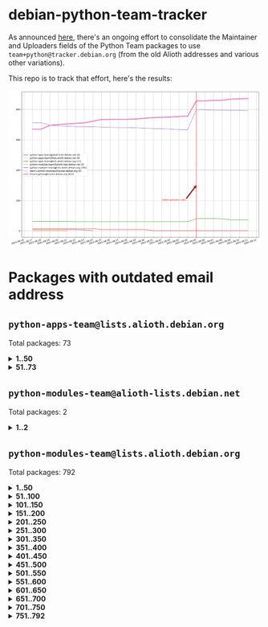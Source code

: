 # debian-python-team-tracker



As announced [here](https://lists.debian.org/debian-python/2021/08/msg00006.html), there's an ongoing effort to consolidate the Maintainer and Uploaders fields of the Python Team packages to use `team+python@tracker.debian.org` (from the old Alioth addresses and various other variations).



This repo is to track that effort, here's the results:



![Python team emails](images/python_team_emails.svg)


# Packages with outdated email address

## `python-apps-team@lists.alioth.debian.org`
Total packages: 73
<details>
<summary><b>1..50</b></summary>


| # | Package | Version |
| --- | --- | --- |
| 1 | [alot](https://tracker.debian.org/alot) | 0.9.1-2 |
| 2 | [archmage](https://tracker.debian.org/archmage) | 1:0.4.2.1-1 |
| 3 | [beets](https://tracker.debian.org/beets) | 1.4.9-7 |
| 4 | [ctop](https://tracker.debian.org/ctop) | 1.0.0-2.1 |
| 5 | [cython](https://tracker.debian.org/cython) | 0.29.14-1 |
| 6 | [db2twitter](https://tracker.debian.org/db2twitter) | 0.6-1.1 |
| 7 | [dirtbike](https://tracker.debian.org/dirtbike) | 0.3-7 |
| 8 | [discodos](https://tracker.debian.org/discodos) | 1.0~rc2-1 |
| 9 | [dkimpy-milter](https://tracker.debian.org/dkimpy-milter) | 1.2.2-1 |
| 10 | [dodgy](https://tracker.debian.org/dodgy) | 0.1.9-3 |
| 11 | [dot2tex](https://tracker.debian.org/dot2tex) | 2.11.3-2 |
| 12 | [droidlysis](https://tracker.debian.org/droidlysis) | 3.2.1-1 |
| 13 | [eric](https://tracker.debian.org/eric) | 21.1+ds1-1 |
| 14 | [etm](https://tracker.debian.org/etm) | 3.2.30-1.1 |
| 15 | [firmware-microbit-micropython](https://tracker.debian.org/firmware-microbit-micropython) | 1.0.1-2 |
| 16 | [flatlatex](https://tracker.debian.org/flatlatex) | 0.8-1.1 |
| 17 | [freealchemist](https://tracker.debian.org/freealchemist) | 0.5-1.1 |
| 18 | [gaupol](https://tracker.debian.org/gaupol) | 1.9-1 |
| 19 | [ghp-import](https://tracker.debian.org/ghp-import) | 0.5.5-2 |
| 20 | [gitinspector](https://tracker.debian.org/gitinspector) | 0.4.4+dfsg-9 |
| 21 | [gui-ufw](https://tracker.debian.org/gui-ufw) | 20.04.1-1 |
| 22 | [httpcode](https://tracker.debian.org/httpcode) | 0.6-1 |
| 23 | [isbg](https://tracker.debian.org/isbg) | 2.3.1-1 |
| 24 | [itstool](https://tracker.debian.org/itstool) | 2.0.6-1 |
| 25 | [j2cli](https://tracker.debian.org/j2cli) | 0.3.12b-2 |
| 26 | [jeepyb](https://tracker.debian.org/jeepyb) | 0+20190513-1 |
| 27 | [kanboard-cli](https://tracker.debian.org/kanboard-cli) | 0.0.2-1.1 |
| 28 | [kazam](https://tracker.debian.org/kazam) | 1.4.5-4 |
| 29 | [khard](https://tracker.debian.org/khard) | 0.17.0-1 |
| 30 | [legit](https://tracker.debian.org/legit) | 1.2.0.post0-1 |
| 31 | [lightyears](https://tracker.debian.org/lightyears) | 1.4-2 |
| 32 | [mayavi2](https://tracker.debian.org/mayavi2) | 4.7.1-2 |
| 33 | [membernator](https://tracker.debian.org/membernator) | 1.1.0-2 |
| 34 | [menulibre](https://tracker.debian.org/menulibre) | 2.2.1-1 |
| 35 | [muttdown](https://tracker.debian.org/muttdown) | 0.3.4-1 |
| 36 | [nfoview](https://tracker.debian.org/nfoview) | 1.28-1 |
| 37 | [pandoc-plantuml-filter](https://tracker.debian.org/pandoc-plantuml-filter) | 0.1.1-2 |
| 38 | [pdfarranger](https://tracker.debian.org/pdfarranger) | 1.6.2-1 |
| 39 | [pdfposter](https://tracker.debian.org/pdfposter) | 0.7.post1-1 |
| 40 | [pelican](https://tracker.debian.org/pelican) | 4.0.1+dfsg-1.1 |
| 41 | [pipenv](https://tracker.debian.org/pipenv) | 11.9.0-1.1 |
| 42 | [policyd-rate-limit](https://tracker.debian.org/policyd-rate-limit) | 1.0.1.1-1 |
| 43 | [powerline-gitstatus](https://tracker.debian.org/powerline-gitstatus) | 1.3.1-2 |
| 44 | [prospector](https://tracker.debian.org/prospector) | 1.1.7-2 |
| 45 | [puddletag](https://tracker.debian.org/puddletag) | 2.0.1-2 |
| 46 | [pybik](https://tracker.debian.org/pybik) | 3.0-3.1 |
| 47 | [pydocstyle](https://tracker.debian.org/pydocstyle) | 2.1.1-1 |
| 48 | [pydoctor](https://tracker.debian.org/pydoctor) | 19.11.0+git20200303.47424e7-1 |
| 49 | [pyp](https://tracker.debian.org/pyp) | 2.12-2 |
| 50 | [pypass](https://tracker.debian.org/pypass) | 0.2.1-1.1 |
</details>
<details>
<summary><b>51..73</b></summary>

| # | Package | Version |
| --- | --- | --- |
| 51 | [python-miio](https://tracker.debian.org/python-miio) | 0.5.0.1-1 |
| 52 | [pytrainer](https://tracker.debian.org/pytrainer) | 2.0.2-1 |
| 53 | [rabbitvcs](https://tracker.debian.org/rabbitvcs) | 0.18-2 |
| 54 | [radon](https://tracker.debian.org/radon) | 4.1.0+dfsg-1 |
| 55 | [retweet](https://tracker.debian.org/retweet) | 0.10-1.1 |
| 56 | [rst2pdf](https://tracker.debian.org/rst2pdf) | 0.98-1 |
| 57 | [sen](https://tracker.debian.org/sen) | 0.6.1-0.1 |
| 58 | [simple-image-reducer](https://tracker.debian.org/simple-image-reducer) | 1.0.2+git20191008-1 |
| 59 | [sinntp](https://tracker.debian.org/sinntp) | 1.6-1.2 |
| 60 | [smem](https://tracker.debian.org/smem) | 1.5-1.1 |
| 61 | [spf-engine](https://tracker.debian.org/spf-engine) | 2.9.2-1 |
| 62 | [sqlacodegen](https://tracker.debian.org/sqlacodegen) | 1.1.6-3 |
| 63 | [subdownloader](https://tracker.debian.org/subdownloader) | 2.1.0-3 |
| 64 | [testrepository](https://tracker.debian.org/testrepository) | 0.0.20-5 |
| 65 | [tldr-py](https://tracker.debian.org/tldr-py) | 0.7.0-3 |
| 66 | [toot](https://tracker.debian.org/toot) | 0.28.0-1 |
| 67 | [twitterwatch](https://tracker.debian.org/twitterwatch) | 0.1-1.1 |
| 68 | [txt2tags](https://tracker.debian.org/txt2tags) | 3.4-2 |
| 69 | [vf1](https://tracker.debian.org/vf1) | 0.0.11-2 |
| 70 | [voltron](https://tracker.debian.org/voltron) | 0.1.7+git20200109-1.1 |
| 71 | [vrfydmn](https://tracker.debian.org/vrfydmn) | 0.11.0-1 |
| 72 | [weasyprint](https://tracker.debian.org/weasyprint) | 51-2 |
| 73 | [zktop](https://tracker.debian.org/zktop) | 1.0.0-3 |
</details>

## `python-modules-team@alioth-lists.debian.net`
Total packages: 2
<details>
<summary><b>1..2</b></summary>


| # | Package | Version |
| --- | --- | --- |
| 1 | [python-anyio](https://tracker.debian.org/python-anyio) | 2.0.2-2 |
| 2 | [setuptools-scm](https://tracker.debian.org/setuptools-scm) | 4.1.2-3 |
</details>

## `python-modules-team@lists.alioth.debian.org`
Total packages: 792
<details>
<summary><b>1..50</b></summary>


| # | Package | Version |
| --- | --- | --- |
| 1 | [aiodns](https://tracker.debian.org/aiodns) | 2.0.0-1 |
| 2 | [aiohttp-cors](https://tracker.debian.org/aiohttp-cors) | 0.7.0-1 |
| 3 | [aiohttp-jinja2](https://tracker.debian.org/aiohttp-jinja2) | 1.2.0-1 |
| 4 | [aiohttp-mako](https://tracker.debian.org/aiohttp-mako) | 0.4.0-1 |
| 5 | [aiohttp-socks](https://tracker.debian.org/aiohttp-socks) | 0.5.3-1 |
| 6 | [aiomysql](https://tracker.debian.org/aiomysql) | 0.0.20-2 |
| 7 | [aiopg](https://tracker.debian.org/aiopg) | 1.2.0~b2-1 |
| 8 | [aioredis](https://tracker.debian.org/aioredis) | 1.3.1-1 |
| 9 | [aiowsgi](https://tracker.debian.org/aiowsgi) | 0.7-1.1 |
| 10 | [aioxmlrpc](https://tracker.debian.org/aioxmlrpc) | 0.5-1.1 |
| 11 | [aiozmq](https://tracker.debian.org/aiozmq) | 0.9.0-1 |
| 12 | [anorack](https://tracker.debian.org/anorack) | 0.2.7-1 |
| 13 | [anosql](https://tracker.debian.org/anosql) | 1.0.1-1 |
| 14 | [appdirs](https://tracker.debian.org/appdirs) | 1.4.4-1 |
| 15 | [asn1crypto](https://tracker.debian.org/asn1crypto) | 1.4.0-1 |
| 16 | [astral](https://tracker.debian.org/astral) | 1.6.1-2 |
| 17 | [authheaders](https://tracker.debian.org/authheaders) | 0.13.0-1 |
| 18 | [authres](https://tracker.debian.org/authres) | 1.2.0-2 |
| 19 | [automat](https://tracker.debian.org/automat) | 20.2.0-1 |
| 20 | [azure-cosmos-table-python](https://tracker.debian.org/azure-cosmos-table-python) | 1.0.5+git20191025-5 |
| 21 | [babelfish](https://tracker.debian.org/babelfish) | 0.5.4-3 |
| 22 | [bdist-nsi](https://tracker.debian.org/bdist-nsi) | 0.1.5-2 |
| 23 | [behave](https://tracker.debian.org/behave) | 1.2.6-3 |
| 24 | [bernhard](https://tracker.debian.org/bernhard) | 0.2.6-2 |
| 25 | [betamax](https://tracker.debian.org/betamax) | 0.8.1-2 |
| 26 | [bibtexparser](https://tracker.debian.org/bibtexparser) | 1.1.0+ds-3 |
| 27 | [binaryornot](https://tracker.debian.org/binaryornot) | 0.4.4+dfsg-4 |
| 28 | [bitstruct](https://tracker.debian.org/bitstruct) | 8.9.0-1 |
| 29 | [blessings](https://tracker.debian.org/blessings) | 1.6-3 |
| 30 | [blinker](https://tracker.debian.org/blinker) | 1.4+dfsg1-0.3 |
| 31 | [bottleneck](https://tracker.debian.org/bottleneck) | 1.2.1+ds1-2 |
| 32 | [case](https://tracker.debian.org/case) | 1.5.3+dfsg-3 |
| 33 | [celery-batches](https://tracker.debian.org/celery-batches) | 0.2-2 |
| 34 | [celery-haystack](https://tracker.debian.org/celery-haystack) | 0.10-4 |
| 35 | [cerealizer](https://tracker.debian.org/cerealizer) | 0.8.1-3 |
| 36 | [chardet](https://tracker.debian.org/chardet) | 4.0.0-1 |
| 37 | [chargebee-python](https://tracker.debian.org/chargebee-python) | 1.6.6-1 |
| 38 | [chargebee2-python](https://tracker.debian.org/chargebee2-python) | 2.7.3-1 |
| 39 | [circuits](https://tracker.debian.org/circuits) | 3.1.0+ds1-2 |
| 40 | [cloudpickle](https://tracker.debian.org/cloudpickle) | 1.6.0-1 |
| 41 | [codicefiscale](https://tracker.debian.org/codicefiscale) | 0.9+ds0-2 |
| 42 | [colorclass](https://tracker.debian.org/colorclass) | 2.2.0-2.1 |
| 43 | [colorspacious](https://tracker.debian.org/colorspacious) | 1.1.2-2 |
| 44 | [commonmark](https://tracker.debian.org/commonmark) | 0.9.1-3 |
| 45 | [configobj](https://tracker.debian.org/configobj) | 5.0.6-4 |
| 46 | [constantly](https://tracker.debian.org/constantly) | 15.1.0-2 |
| 47 | [contextlib2](https://tracker.debian.org/contextlib2) | 0.6.0.post1-1 |
| 48 | [cookiecutter](https://tracker.debian.org/cookiecutter) | 1.6.0-4 |
| 49 | [coreapi](https://tracker.debian.org/coreapi) | 2.3.3-4 |
| 50 | [coreschema](https://tracker.debian.org/coreschema) | 0.0.4-3 |
</details>
<details>
<summary><b>51..100</b></summary>

| # | Package | Version |
| --- | --- | --- |
| 51 | [cov-core](https://tracker.debian.org/cov-core) | 1.15.0-3 |
| 52 | [cppy](https://tracker.debian.org/cppy) | 1.1.0-2 |
| 53 | [cram](https://tracker.debian.org/cram) | 0.7-4 |
| 54 | [cssutils](https://tracker.debian.org/cssutils) | 1.0.2-3 |
| 55 | [d2to1](https://tracker.debian.org/d2to1) | 0.2.12-2 |
| 56 | [deap](https://tracker.debian.org/deap) | 1.3.1-2 |
| 57 | [debiancontributors](https://tracker.debian.org/debiancontributors) | 0.7.8-2 |
| 58 | [defusedxml](https://tracker.debian.org/defusedxml) | 0.6.0-2 |
| 59 | [devpi-common](https://tracker.debian.org/devpi-common) | 3.2.2-1.1 |
| 60 | [django-ajax-selects](https://tracker.debian.org/django-ajax-selects) | 1.7.0-3 |
| 61 | [django-anymail](https://tracker.debian.org/django-anymail) | 7.1.0-1 |
| 62 | [django-auto-one-to-one](https://tracker.debian.org/django-auto-one-to-one) | 3.3.0-1 |
| 63 | [django-bitfield](https://tracker.debian.org/django-bitfield) | 1.9.6-2 |
| 64 | [django-countries](https://tracker.debian.org/django-countries) | 6.0-1 |
| 65 | [django-dirtyfields](https://tracker.debian.org/django-dirtyfields) | 1.3.1-2 |
| 66 | [django-downloadview](https://tracker.debian.org/django-downloadview) | 2.1.1-1 |
| 67 | [django-environ](https://tracker.debian.org/django-environ) | 0.4.4-2 |
| 68 | [django-filter](https://tracker.debian.org/django-filter) | 2.4.0-1 |
| 69 | [django-fsm-admin](https://tracker.debian.org/django-fsm-admin) | 1.2.4-2 |
| 70 | [django-guardian](https://tracker.debian.org/django-guardian) | 2.0.0-2 |
| 71 | [django-hvad](https://tracker.debian.org/django-hvad) | 1.8.0-1.1 |
| 72 | [django-impersonate](https://tracker.debian.org/django-impersonate) | 1.5-1 |
| 73 | [django-ipware](https://tracker.debian.org/django-ipware) | 3.0.0-1 |
| 74 | [django-js-reverse](https://tracker.debian.org/django-js-reverse) | 0.7.3-1.1 |
| 75 | [django-macaddress](https://tracker.debian.org/django-macaddress) | 1.5.0-2 |
| 76 | [django-maintenancemode](https://tracker.debian.org/django-maintenancemode) | 0.11.3-1 |
| 77 | [django-markupfield](https://tracker.debian.org/django-markupfield) | 2.0.0-1 |
| 78 | [django-memoize](https://tracker.debian.org/django-memoize) | 2.2.0+dfsg-1 |
| 79 | [django-model-utils](https://tracker.debian.org/django-model-utils) | 3.1.1-2 |
| 80 | [django-nose](https://tracker.debian.org/django-nose) | 1.4.6-2.1 |
| 81 | [django-notification](https://tracker.debian.org/django-notification) | 1.2.0-3 |
| 82 | [django-organizations](https://tracker.debian.org/django-organizations) | 1.1.2-1 |
| 83 | [django-pagination](https://tracker.debian.org/django-pagination) | 1.0.7-4 |
| 84 | [django-paintstore](https://tracker.debian.org/django-paintstore) | 0.2-4 |
| 85 | [django-picklefield](https://tracker.debian.org/django-picklefield) | 3.0.1-1 |
| 86 | [django-pipeline](https://tracker.debian.org/django-pipeline) | 1.6.14-3 |
| 87 | [django-q](https://tracker.debian.org/django-q) | 1.2.1-1 |
| 88 | [django-recurrence](https://tracker.debian.org/django-recurrence) | 1.10.3-1 |
| 89 | [django-redis](https://tracker.debian.org/django-redis) | 4.12.1-1 |
| 90 | [django-redis-sessions](https://tracker.debian.org/django-redis-sessions) | 0.6.1-2 |
| 91 | [django-sass-processor](https://tracker.debian.org/django-sass-processor) | 0.8.2-1 |
| 92 | [django-setuptest](https://tracker.debian.org/django-setuptest) | 0.2.1-4 |
| 93 | [django-simple-captcha](https://tracker.debian.org/django-simple-captcha) | 0.5.6-2 |
| 94 | [django-simple-redis-admin](https://tracker.debian.org/django-simple-redis-admin) | 1.4.0-2 |
| 95 | [django-stronghold](https://tracker.debian.org/django-stronghold) | 0.3.0+debian-2 |
| 96 | [django-uwsgi](https://tracker.debian.org/django-uwsgi) | 0.2.2-2 |
| 97 | [django-webpack-loader](https://tracker.debian.org/django-webpack-loader) | 0.6.0-2 |
| 98 | [django-websocket-redis](https://tracker.debian.org/django-websocket-redis) | 0.4.7-2 |
| 99 | [django-wkhtmltopdf](https://tracker.debian.org/django-wkhtmltopdf) | 3.3.0-1 |
| 100 | [django-xmlrpc](https://tracker.debian.org/django-xmlrpc) | 0.1.8-2 |
</details>
<details>
<summary><b>101..150</b></summary>

| # | Package | Version |
| --- | --- | --- |
| 101 | [djangorestframework-api-key](https://tracker.debian.org/djangorestframework-api-key) | 2.0.0-2 |
| 102 | [djangorestframework-filters](https://tracker.debian.org/djangorestframework-filters) | 1.0.0.dev0-1 |
| 103 | [dkimpy](https://tracker.debian.org/dkimpy) | 1.0.5-1 |
| 104 | [dnsdiag](https://tracker.debian.org/dnsdiag) | 1.7.0-1 |
| 105 | [dnspython](https://tracker.debian.org/dnspython) | 2.0.0-1 |
| 106 | [dockerpty](https://tracker.debian.org/dockerpty) | 0.4.1-2 |
| 107 | [dominate](https://tracker.debian.org/dominate) | 2.3.1-2 |
| 108 | [doublex](https://tracker.debian.org/doublex) | 1.9.2-1 |
| 109 | [drf-generators](https://tracker.debian.org/drf-generators) | 0.5.0-1 |
| 110 | [easyprocess](https://tracker.debian.org/easyprocess) | 0.2.5-2 |
| 111 | [elasticsearch-curator](https://tracker.debian.org/elasticsearch-curator) | 5.8.1-1 |
| 112 | [entrypoints](https://tracker.debian.org/entrypoints) | 0.3-3 |
| 113 | [enum34](https://tracker.debian.org/enum34) | 1.1.6-4 |
| 114 | [enzyme](https://tracker.debian.org/enzyme) | 0.4.1-2 |
| 115 | [exam](https://tracker.debian.org/exam) | 0.10.5-3 |
| 116 | [factory-boy](https://tracker.debian.org/factory-boy) | 2.11.1-3 |
| 117 | [faker](https://tracker.debian.org/faker) | 0.9.3-0.1 |
| 118 | [fakesleep](https://tracker.debian.org/fakesleep) | 0.1-2 |
| 119 | [fastchunking](https://tracker.debian.org/fastchunking) | 0.0.3-2 |
| 120 | [fastkml](https://tracker.debian.org/fastkml) | 0.11-3 |
| 121 | [feedgenerator](https://tracker.debian.org/feedgenerator) | 1.9-2 |
| 122 | [flake8-docstrings](https://tracker.debian.org/flake8-docstrings) | 1.1.0-1.1 |
| 123 | [flake8-polyfill](https://tracker.debian.org/flake8-polyfill) | 1.0.2-2 |
| 124 | [flask-api](https://tracker.debian.org/flask-api) | 1.1+dfsg-1.1 |
| 125 | [flask-assets](https://tracker.debian.org/flask-assets) | 2.0-1 |
| 126 | [flask-babelex](https://tracker.debian.org/flask-babelex) | 0.9.4-1 |
| 127 | [flask-bcrypt](https://tracker.debian.org/flask-bcrypt) | 0.7.1-2 |
| 128 | [flask-compress](https://tracker.debian.org/flask-compress) | 1.4.0-3 |
| 129 | [flask-gravatar](https://tracker.debian.org/flask-gravatar) | 0.4.2-2 |
| 130 | [flask-htmlmin](https://tracker.debian.org/flask-htmlmin) | 1.3.2-2 |
| 131 | [flask-ldapconn](https://tracker.debian.org/flask-ldapconn) | 0.7.2-1.1 |
| 132 | [flask-limiter](https://tracker.debian.org/flask-limiter) | 1.0.1-2 |
| 133 | [flask-login](https://tracker.debian.org/flask-login) | 0.5.0-1 |
| 134 | [flask-mail](https://tracker.debian.org/flask-mail) | 0.9.1+dfsg1-1.1 |
| 135 | [flask-mongoengine](https://tracker.debian.org/flask-mongoengine) | 0.9.3-4 |
| 136 | [flask-multistatic](https://tracker.debian.org/flask-multistatic) | 1.0-2 |
| 137 | [flask-paranoid](https://tracker.debian.org/flask-paranoid) | 0.2.0-3.1 |
| 138 | [flask-principal](https://tracker.debian.org/flask-principal) | 0.4.0-2 |
| 139 | [flask-script](https://tracker.debian.org/flask-script) | 2.0.6-2 |
| 140 | [flask-silk](https://tracker.debian.org/flask-silk) | 0.2-18 |
| 141 | [flask-wtf](https://tracker.debian.org/flask-wtf) | 0.14.3-1 |
| 142 | [flufl.bounce](https://tracker.debian.org/flufl.bounce) | 3.0.1-1 |
| 143 | [flufl.enum](https://tracker.debian.org/flufl.enum) | 4.1.1-3 |
| 144 | [flufl.i18n](https://tracker.debian.org/flufl.i18n) | 3.0.1-1 |
| 145 | [flufl.lock](https://tracker.debian.org/flufl.lock) | 5.0.1-1 |
| 146 | [flufl.password](https://tracker.debian.org/flufl.password) | 1.3-3 |
| 147 | [flufl.testing](https://tracker.debian.org/flufl.testing) | 0.7-2 |
| 148 | [freetype-py](https://tracker.debian.org/freetype-py) | 2.2.0-1 |
| 149 | [gerritlib](https://tracker.debian.org/gerritlib) | 0.8.0-2 |
| 150 | [gmplot](https://tracker.debian.org/gmplot) | 1.2.0-2 |
</details>
<details>
<summary><b>151..200</b></summary>

| # | Package | Version |
| --- | --- | --- |
| 151 | [gpxpy](https://tracker.debian.org/gpxpy) | 1.4.2-1 |
| 152 | [gtextfsm](https://tracker.debian.org/gtextfsm) | 1.1.0-2 |
| 153 | [gtts](https://tracker.debian.org/gtts) | 2.0.3-1 |
| 154 | [gtts-token](https://tracker.debian.org/gtts-token) | 1.1.3-1 |
| 155 | [guzzle-sphinx-theme](https://tracker.debian.org/guzzle-sphinx-theme) | 0.7.11-5 |
| 156 | [hachoir](https://tracker.debian.org/hachoir) | 3.1.0+dfsg-3 |
| 157 | [haproxy-log-analysis](https://tracker.debian.org/haproxy-log-analysis) | 2.0~b0-2 |
| 158 | [heapdict](https://tracker.debian.org/heapdict) | 1.0.1-1 |
| 159 | [hiro](https://tracker.debian.org/hiro) | 0.5-2 |
| 160 | [httpx](https://tracker.debian.org/httpx) | 0.16.1-1 |
| 161 | [hyperlink](https://tracker.debian.org/hyperlink) | 19.0.0-2 |
| 162 | [hypothesis-auto](https://tracker.debian.org/hypothesis-auto) | 1.1.4-2 |
| 163 | [importmagic](https://tracker.debian.org/importmagic) | 0.1.7-2 |
| 164 | [inflection](https://tracker.debian.org/inflection) | 0.3.1-2 |
| 165 | [ipdb](https://tracker.debian.org/ipdb) | 0.13.3-1 |
| 166 | [isodate](https://tracker.debian.org/isodate) | 0.6.0-2 |
| 167 | [itypes](https://tracker.debian.org/itypes) | 1.1.0-4 |
| 168 | [jaraco.itertools](https://tracker.debian.org/jaraco.itertools) | 2.0.1-4 |
| 169 | [javaproperties](https://tracker.debian.org/javaproperties) | 0.7.0-1 |
| 170 | [jinja2-time](https://tracker.debian.org/jinja2-time) | 0.2.0-2 |
| 171 | [jpy](https://tracker.debian.org/jpy) | 0.9.0-3 |
| 172 | [jpylyzer](https://tracker.debian.org/jpylyzer) | 2.0.0-3 |
| 173 | [json-tricks](https://tracker.debian.org/json-tricks) | 3.11.0-2 |
| 174 | [jsonhyperschema-codec](https://tracker.debian.org/jsonhyperschema-codec) | 1.0.3-2 |
| 175 | [jsonpickle](https://tracker.debian.org/jsonpickle) | 1.2-1 |
| 176 | [junos-eznc](https://tracker.debian.org/junos-eznc) | 2.1.7-3 |
| 177 | [jupyter-sphinx-theme](https://tracker.debian.org/jupyter-sphinx-theme) | 0.0.6+ds1-10 |
| 178 | [kitchen](https://tracker.debian.org/kitchen) | 1.2.6-2 |
| 179 | [kivy](https://tracker.debian.org/kivy) | 1.11.0-2 |
| 180 | [kiwisolver](https://tracker.debian.org/kiwisolver) | 1.3.1-1 |
| 181 | [lazr.delegates](https://tracker.debian.org/lazr.delegates) | 2.0.3-2 |
| 182 | [lazr.restfulclient](https://tracker.debian.org/lazr.restfulclient) | 0.14.2-2 |
| 183 | [lazr.smtptest](https://tracker.debian.org/lazr.smtptest) | 2.0.3-2 |
| 184 | [lazr.uri](https://tracker.debian.org/lazr.uri) | 1.0.5-1 |
| 185 | [lexicon](https://tracker.debian.org/lexicon) | 3.3.17-1 |
| 186 | [libthumbor](https://tracker.debian.org/libthumbor) | 1.3.3-2 |
| 187 | [logilab-constraint](https://tracker.debian.org/logilab-constraint) | 0.6.0-2 |
| 188 | [mako](https://tracker.debian.org/mako) | 1.1.3+ds1-2 |
| 189 | [mando](https://tracker.debian.org/mando) | 0.6.4-5 |
| 190 | [manuel](https://tracker.debian.org/manuel) | 1.10.1-2 |
| 191 | [markupsafe](https://tracker.debian.org/markupsafe) | 1.1.1-1 |
| 192 | [mercurial-extension-utils](https://tracker.debian.org/mercurial-extension-utils) | 1.5.1-1 |
| 193 | [mercurial-extension-utils](https://tracker.debian.org/mercurial-extension-utils) | 1.5.1-3 |
| 194 | [mercurial-keyring](https://tracker.debian.org/mercurial-keyring) | 1.3.1-3 |
| 195 | [microsoft-authentication-extensions-for-python](https://tracker.debian.org/microsoft-authentication-extensions-for-python) | 0.3.0-1 |
| 196 | [milksnake](https://tracker.debian.org/milksnake) | 0.1.5-1 |
| 197 | [mimerender](https://tracker.debian.org/mimerender) | 0.6.0-2 |
| 198 | [mmllib](https://tracker.debian.org/mmllib) | 0.3.0.post1-2 |
| 199 | [mockldap](https://tracker.debian.org/mockldap) | 0.3.0-4 |
| 200 | [modernize](https://tracker.debian.org/modernize) | 0.7-2 |
</details>
<details>
<summary><b>201..250</b></summary>

| # | Package | Version |
| --- | --- | --- |
| 201 | [moksha.common](https://tracker.debian.org/moksha.common) | 1.2.5-4 |
| 202 | [more-itertools](https://tracker.debian.org/more-itertools) | 4.2.0-3 |
| 203 | [mrtparse](https://tracker.debian.org/mrtparse) | 1.6-2 |
| 204 | [multiprocess](https://tracker.debian.org/multiprocess) | 0.70.11.1-1 |
| 205 | [musicbrainzngs](https://tracker.debian.org/musicbrainzngs) | 0.7.1-2 |
| 206 | [mutagen](https://tracker.debian.org/mutagen) | 1.45.1-2 |
| 207 | [mwic](https://tracker.debian.org/mwic) | 0.7.8-1 |
| 208 | [mysql-connector-python](https://tracker.debian.org/mysql-connector-python) | 8.0.15-2 |
| 209 | [nb2plots](https://tracker.debian.org/nb2plots) | 0.6-2 |
| 210 | [netifaces](https://tracker.debian.org/netifaces) | 0.10.9-0.2 |
| 211 | [netmiko](https://tracker.debian.org/netmiko) | 2.4.2-1 |
| 212 | [networkx](https://tracker.debian.org/networkx) | 2.5+ds-2 |
| 213 | [nose](https://tracker.debian.org/nose) | 1.3.7-6 |
| 214 | [nose](https://tracker.debian.org/nose) | 1.3.7-7 |
| 215 | [nose2](https://tracker.debian.org/nose2) | 0.9.2-1 |
| 216 | [nose2-cov](https://tracker.debian.org/nose2-cov) | 1.0a4-3 |
| 217 | [ntplib](https://tracker.debian.org/ntplib) | 0.3.3-2 |
| 218 | [numpy-stl](https://tracker.debian.org/numpy-stl) | 2.9.0-1 |
| 219 | [numpydoc](https://tracker.debian.org/numpydoc) | 1.1.0-3 |
| 220 | [obsub](https://tracker.debian.org/obsub) | 0.2-4 |
| 221 | [okasha](https://tracker.debian.org/okasha) | 0.2.4-4 |
| 222 | [overpass](https://tracker.debian.org/overpass) | 0.7-1 |
| 223 | [paramiko](https://tracker.debian.org/paramiko) | 2.7.2-1 |
| 224 | [pastescript](https://tracker.debian.org/pastescript) | 2.0.2-4 |
| 225 | [pcapy](https://tracker.debian.org/pcapy) | 0.11.4-2 |
| 226 | [pdfkit](https://tracker.debian.org/pdfkit) | 0.6.1-2 |
| 227 | [pep8](https://tracker.debian.org/pep8) | 1.7.1-9 |
| 228 | [pep8-naming](https://tracker.debian.org/pep8-naming) | 0.10.0-1 |
| 229 | [pg8000](https://tracker.debian.org/pg8000) | 1.10.6-2 |
| 230 | [pidcat](https://tracker.debian.org/pidcat) | 2.1.0-4 |
| 231 | [pilkit](https://tracker.debian.org/pilkit) | 2.0-3 |
| 232 | [plastex](https://tracker.debian.org/plastex) | 2.1-2 |
| 233 | [ply](https://tracker.debian.org/ply) | 3.11-4 |
| 234 | [portio](https://tracker.debian.org/portio) | 0.5-4 |
| 235 | [postgresfixture](https://tracker.debian.org/postgresfixture) | 0.4.2-1 |
| 236 | [power](https://tracker.debian.org/power) | 1.4+dfsg-4 |
| 237 | [pprintpp](https://tracker.debian.org/pprintpp) | 0.4.0-2 |
| 238 | [preggy](https://tracker.debian.org/preggy) | 1.4.4-1 |
| 239 | [prettytable](https://tracker.debian.org/prettytable) | 0.7.2-5 |
| 240 | [proxmoxer](https://tracker.debian.org/proxmoxer) | 1.0.3-2 |
| 241 | [ptable](https://tracker.debian.org/ptable) | 0.9.2-2 |
| 242 | [py-macaroon-bakery](https://tracker.debian.org/py-macaroon-bakery) | 1.3.1-1 |
| 243 | [py-radix](https://tracker.debian.org/py-radix) | 0.10.0-3 |
| 244 | [py3dns](https://tracker.debian.org/py3dns) | 3.2.1-1 |
| 245 | [pyacoustid](https://tracker.debian.org/pyacoustid) | 1.2.0-2 |
| 246 | [pyasn1](https://tracker.debian.org/pyasn1) | 0.4.8-1 |
| 247 | [pybindgen](https://tracker.debian.org/pybindgen) | 0.20.0+dfsg1-2 |
| 248 | [pycairo](https://tracker.debian.org/pycairo) | 1.16.2-3 |
| 249 | [pycairo](https://tracker.debian.org/pycairo) | 1.16.2-4 |
| 250 | [pycallgraph](https://tracker.debian.org/pycallgraph) | 1.1.3-1.2 |
</details>
<details>
<summary><b>251..300</b></summary>

| # | Package | Version |
| --- | --- | --- |
| 251 | [pycares](https://tracker.debian.org/pycares) | 3.1.1-1 |
| 252 | [pychm](https://tracker.debian.org/pychm) | 0.8.6-2 |
| 253 | [pycifrw](https://tracker.debian.org/pycifrw) | 4.4-2 |
| 254 | [pyclamd](https://tracker.debian.org/pyclamd) | 0.4.0-2 |
| 255 | [pycodestyle](https://tracker.debian.org/pycodestyle) | 2.6.0-1 |
| 256 | [pycparser](https://tracker.debian.org/pycparser) | 2.20-3 |
| 257 | [pycryptodome](https://tracker.debian.org/pycryptodome) | 3.9.7+dfsg1-1 |
| 258 | [pycxx](https://tracker.debian.org/pycxx) | 7.1.4-0.1 |
| 259 | [pydbus](https://tracker.debian.org/pydbus) | 0.6.0-4 |
| 260 | [pydenticon](https://tracker.debian.org/pydenticon) | 0.3.1-2 |
| 261 | [pydispatcher](https://tracker.debian.org/pydispatcher) | 2.0.5-2 |
| 262 | [pydle](https://tracker.debian.org/pydle) | 0.9.4-2 |
| 263 | [pyeapi](https://tracker.debian.org/pyeapi) | 0.8.1-2 |
| 264 | [pyee](https://tracker.debian.org/pyee) | 7.0.2-1 |
| 265 | [pyenchant](https://tracker.debian.org/pyenchant) | 3.2.0-1 |
| 266 | [pyfg](https://tracker.debian.org/pyfg) | 0.50-2 |
| 267 | [pyfiglet](https://tracker.debian.org/pyfiglet) | 0.8.0+dfsg-1 |
| 268 | [pyfribidi](https://tracker.debian.org/pyfribidi) | 0.12.0+repack-7 |
| 269 | [pygame](https://tracker.debian.org/pygame) | 1.9.6+dfsg-2 |
| 270 | [pygeoif](https://tracker.debian.org/pygeoif) | 0.7-2 |
| 271 | [pygithub](https://tracker.debian.org/pygithub) | 1.43.7-1 |
| 272 | [pygments](https://tracker.debian.org/pygments) | 2.3.1+dfsg-3 |
| 273 | [pygtail](https://tracker.debian.org/pygtail) | 0.6.1-2 |
| 274 | [pygtkspellcheck](https://tracker.debian.org/pygtkspellcheck) | 4.0.5-2 |
| 275 | [pyhamcrest](https://tracker.debian.org/pyhamcrest) | 1.9.0-3 |
| 276 | [pyicu](https://tracker.debian.org/pyicu) | 2.5-1 |
| 277 | [pyinotify](https://tracker.debian.org/pyinotify) | 0.9.6-1.3 |
| 278 | [pyiosxr](https://tracker.debian.org/pyiosxr) | 0.52-1.1 |
| 279 | [pyjavaproperties](https://tracker.debian.org/pyjavaproperties) | 0.7-2 |
| 280 | [pyjokes](https://tracker.debian.org/pyjokes) | 0.5.0-3 |
| 281 | [pykcs11](https://tracker.debian.org/pykcs11) | 1.5.10-1 |
| 282 | [pylama](https://tracker.debian.org/pylama) | 7.4.3-3 |
| 283 | [pylibmc](https://tracker.debian.org/pylibmc) | 1.5.2-3 |
| 284 | [pylint-celery](https://tracker.debian.org/pylint-celery) | 0.3-5 |
| 285 | [pylint-common](https://tracker.debian.org/pylint-common) | 0.2.5-4 |
| 286 | [pylint-django](https://tracker.debian.org/pylint-django) | 2.0.13-1 |
| 287 | [pylint-flask](https://tracker.debian.org/pylint-flask) | 0.5-4 |
| 288 | [pylint-plugin-utils](https://tracker.debian.org/pylint-plugin-utils) | 0.6-1 |
| 289 | [pymacs](https://tracker.debian.org/pymacs) | 0.25-3 |
| 290 | [pymilter](https://tracker.debian.org/pymilter) | 1.0.4-2 |
| 291 | [pymodbus](https://tracker.debian.org/pymodbus) | 2.1.0+dfsg-2 |
| 292 | [pymssql](https://tracker.debian.org/pymssql) | 2.1.4+dfsg-3 |
| 293 | [pymupdf](https://tracker.debian.org/pymupdf) | 1.17.4+ds1-2 |
| 294 | [pynag](https://tracker.debian.org/pynag) | 1.1.2+dfsg-2 |
| 295 | [pynliner](https://tracker.debian.org/pynliner) | 0.8.0-2 |
| 296 | [pyopengl](https://tracker.debian.org/pyopengl) | 3.1.5+dfsg-1 |
| 297 | [pypandoc](https://tracker.debian.org/pypandoc) | 1.5+ds0-1 |
| 298 | [pyparsing](https://tracker.debian.org/pyparsing) | 2.4.7-1 |
| 299 | [pyphen](https://tracker.debian.org/pyphen) | 0.9.5-3 |
| 300 | [pyprind](https://tracker.debian.org/pyprind) | 2.11.2-2 |
</details>
<details>
<summary><b>301..350</b></summary>

| # | Package | Version |
| --- | --- | --- |
| 301 | [pyquery](https://tracker.debian.org/pyquery) | 1.2.9-4 |
| 302 | [pyrad](https://tracker.debian.org/pyrad) | 2.1-2 |
| 303 | [pyrfc3339](https://tracker.debian.org/pyrfc3339) | 1.1-2 |
| 304 | [pyrsistent](https://tracker.debian.org/pyrsistent) | 0.15.5-1 |
| 305 | [pysendfile](https://tracker.debian.org/pysendfile) | 2.0.1-3 |
| 306 | [pysimplesoap](https://tracker.debian.org/pysimplesoap) | 1.16.2-3 |
| 307 | [pysmi](https://tracker.debian.org/pysmi) | 0.3.2-2 |
| 308 | [pysodium](https://tracker.debian.org/pysodium) | 0.7.0-2 |
| 309 | [pyspf](https://tracker.debian.org/pyspf) | 2.0.14-2 |
| 310 | [pysrs](https://tracker.debian.org/pysrs) | 1.0.3-2 |
| 311 | [pysrt](https://tracker.debian.org/pysrt) | 1.0.1-2 |
| 312 | [pyssim](https://tracker.debian.org/pyssim) | 0.2-2 |
| 313 | [pystemd](https://tracker.debian.org/pystemd) | 0.7.0-4 |
| 314 | [pysubnettree](https://tracker.debian.org/pysubnettree) | 0.33-1 |
| 315 | [pytaglib](https://tracker.debian.org/pytaglib) | 0.3.6+dfsg-2 |
| 316 | [pytds](https://tracker.debian.org/pytds) | 1.10.0-1 |
| 317 | [pytest-arraydiff](https://tracker.debian.org/pytest-arraydiff) | 0.3-1 |
| 318 | [pytest-bdd](https://tracker.debian.org/pytest-bdd) | 3.2.1-1 |
| 319 | [pytest-cookies](https://tracker.debian.org/pytest-cookies) | 0.4.0-1 |
| 320 | [pytest-django](https://tracker.debian.org/pytest-django) | 3.5.1-1 |
| 321 | [pytest-expect](https://tracker.debian.org/pytest-expect) | 1.1.0-2 |
| 322 | [pytest-forked](https://tracker.debian.org/pytest-forked) | 1.3.0-1 |
| 323 | [pytest-helpers-namespace](https://tracker.debian.org/pytest-helpers-namespace) | 2019.1.8-1 |
| 324 | [pytest-httpbin](https://tracker.debian.org/pytest-httpbin) | 1.0.0-2 |
| 325 | [pytest-instafail](https://tracker.debian.org/pytest-instafail) | 0.4.2-1 |
| 326 | [pytest-remotedata](https://tracker.debian.org/pytest-remotedata) | 0.3.2-1 |
| 327 | [pytest-runner](https://tracker.debian.org/pytest-runner) | 2.11.1-1.2 |
| 328 | [pytest-sugar](https://tracker.debian.org/pytest-sugar) | 0.9.4-1 |
| 329 | [pytest-tornado](https://tracker.debian.org/pytest-tornado) | 0.8.1-1 |
| 330 | [pytest-vcr](https://tracker.debian.org/pytest-vcr) | 1.0.2-2 |
| 331 | [pytest-xvfb](https://tracker.debian.org/pytest-xvfb) | 1.2.0-1 |
| 332 | [python-activipy](https://tracker.debian.org/python-activipy) | 0.1-7 |
| 333 | [python-adal](https://tracker.debian.org/python-adal) | 1.2.2-1 |
| 334 | [python-agate](https://tracker.debian.org/python-agate) | 1.6.1-1 |
| 335 | [python-agate-dbf](https://tracker.debian.org/python-agate-dbf) | 0.2.0-2 |
| 336 | [python-agate-excel](https://tracker.debian.org/python-agate-excel) | 0.2.3-1 |
| 337 | [python-aiohttp-security](https://tracker.debian.org/python-aiohttp-security) | 0.4.0-2 |
| 338 | [python-aiohttp-session](https://tracker.debian.org/python-aiohttp-session) | 2.9.0-2 |
| 339 | [python-aioinflux](https://tracker.debian.org/python-aioinflux) | 0.9.0-2 |
| 340 | [python-aiomeasures](https://tracker.debian.org/python-aiomeasures) | 0.5.14-3 |
| 341 | [python-altair](https://tracker.debian.org/python-altair) | 4.0.1-2 |
| 342 | [python-altgraph](https://tracker.debian.org/python-altgraph) | 0.17+ds0-1 |
| 343 | [python-amqplib](https://tracker.debian.org/python-amqplib) | 1.0.2-2 |
| 344 | [python-anyjson](https://tracker.debian.org/python-anyjson) | 0.3.3-2 |
| 345 | [python-apptools](https://tracker.debian.org/python-apptools) | 4.5.0-1.1 |
| 346 | [python-aptly](https://tracker.debian.org/python-aptly) | 0.12.10-2 |
| 347 | [python-argon2](https://tracker.debian.org/python-argon2) | 18.3.0-2 |
| 348 | [python-args](https://tracker.debian.org/python-args) | 0.1.0-3 |
| 349 | [python-arpy](https://tracker.debian.org/python-arpy) | 1.1.1-4 |
| 350 | [python-astor](https://tracker.debian.org/python-astor) | 0.8.1-1 |
</details>
<details>
<summary><b>351..400</b></summary>

| # | Package | Version |
| --- | --- | --- |
| 351 | [python-async-timeout](https://tracker.debian.org/python-async-timeout) | 3.0.1-1.1 |
| 352 | [python-azure-devtools](https://tracker.debian.org/python-azure-devtools) | 1.2.0-1 |
| 353 | [python-base58](https://tracker.debian.org/python-base58) | 1.0.3-1.1 |
| 354 | [python-bcdoc](https://tracker.debian.org/python-bcdoc) | 0.16.0-2 |
| 355 | [python-bioblend](https://tracker.debian.org/python-bioblend) | 0.7.0-3 |
| 356 | [python-bitbucket-api](https://tracker.debian.org/python-bitbucket-api) | 0.5.0-3 |
| 357 | [python-box](https://tracker.debian.org/python-box) | 3.4.6-2 |
| 358 | [python-btrees](https://tracker.debian.org/python-btrees) | 4.3.1-2 |
| 359 | [python-cachecontrol](https://tracker.debian.org/python-cachecontrol) | 0.12.6-1 |
| 360 | [python-can](https://tracker.debian.org/python-can) | 3.3.2.final~github-2 |
| 361 | [python-cement](https://tracker.debian.org/python-cement) | 2.10.0-2 |
| 362 | [python-cerberus](https://tracker.debian.org/python-cerberus) | 1.3.2-1 |
| 363 | [python-click](https://tracker.debian.org/python-click) | 7.1.2-1 |
| 364 | [python-click-log](https://tracker.debian.org/python-click-log) | 0.2.1-2 |
| 365 | [python-click-threading](https://tracker.debian.org/python-click-threading) | 0.4.4-2 |
| 366 | [python-clint](https://tracker.debian.org/python-clint) | 0.5.1-3 |
| 367 | [python-cluster](https://tracker.debian.org/python-cluster) | 1.3.3-3 |
| 368 | [python-cmarkgfm](https://tracker.debian.org/python-cmarkgfm) | 0.4.2-1 |
| 369 | [python-coloredlogs](https://tracker.debian.org/python-coloredlogs) | 7.3-2 |
| 370 | [python-colour](https://tracker.debian.org/python-colour) | 0.1.5-2 |
| 371 | [python-commentjson](https://tracker.debian.org/python-commentjson) | 0.8.3-2 |
| 372 | [python-consul](https://tracker.debian.org/python-consul) | 0.7.1-1.1 |
| 373 | [python-cookies](https://tracker.debian.org/python-cookies) | 2.2.1-3 |
| 374 | [python-cpuinfo](https://tracker.debian.org/python-cpuinfo) | 5.0.0-2 |
| 375 | [python-crcmod](https://tracker.debian.org/python-crcmod) | 1.7+dfsg-2 |
| 376 | [python-cs](https://tracker.debian.org/python-cs) | 2.7.1-1 |
| 377 | [python-cssselect2](https://tracker.debian.org/python-cssselect2) | 0.3.0-1 |
| 378 | [python-cycler](https://tracker.debian.org/python-cycler) | 0.10.0-3 |
| 379 | [python-daiquiri](https://tracker.debian.org/python-daiquiri) | 1.6.0-1 |
| 380 | [python-dbfread](https://tracker.debian.org/python-dbfread) | 2.0.7-3 |
| 381 | [python-decorator](https://tracker.debian.org/python-decorator) | 4.4.2-2 |
| 382 | [python-demjson](https://tracker.debian.org/python-demjson) | 2.2.4-5 |
| 383 | [python-diaspy](https://tracker.debian.org/python-diaspy) | 0.6.0-2 |
| 384 | [python-dict2xml](https://tracker.debian.org/python-dict2xml) | 1.7.0-1 |
| 385 | [python-dictobj](https://tracker.debian.org/python-dictobj) | 0.4-4 |
| 386 | [python-distro](https://tracker.debian.org/python-distro) | 1.5.0-1 |
| 387 | [python-distutils-extra](https://tracker.debian.org/python-distutils-extra) | 2.45 |
| 388 | [python-django-braces](https://tracker.debian.org/python-django-braces) | 1.14.0-1 |
| 389 | [python-django-casclient](https://tracker.debian.org/python-django-casclient) | 1.5.3-1 |
| 390 | [python-django-dbconn-retry](https://tracker.debian.org/python-django-dbconn-retry) | 0.1.5-1.1 |
| 391 | [python-django-etcd-settings](https://tracker.debian.org/python-django-etcd-settings) | 0.1.13+dfsg-3 |
| 392 | [python-django-gravatar2](https://tracker.debian.org/python-django-gravatar2) | 1.4.4-2 |
| 393 | [python-django-imagekit](https://tracker.debian.org/python-django-imagekit) | 4.0.2-3 |
| 394 | [python-django-jsonfield](https://tracker.debian.org/python-django-jsonfield) | 1.4.0-2 |
| 395 | [python-django-ordered-model](https://tracker.debian.org/python-django-ordered-model) | 3.4.1-1 |
| 396 | [python-django-push-notifications](https://tracker.debian.org/python-django-push-notifications) | 1.4.1-1 |
| 397 | [python-django-rest-framework-guardian](https://tracker.debian.org/python-django-rest-framework-guardian) | 0.3.0-2 |
| 398 | [python-django-rest-hooks](https://tracker.debian.org/python-django-rest-hooks) | 1.6.0-1.1 |
| 399 | [python-django-rules](https://tracker.debian.org/python-django-rules) | 2.2.0-1 |
| 400 | [python-django-simple-history](https://tracker.debian.org/python-django-simple-history) | 2.7.0-1.1 |
</details>
<details>
<summary><b>401..450</b></summary>

| # | Package | Version |
| --- | --- | --- |
| 401 | [python-django-split-settings](https://tracker.debian.org/python-django-split-settings) | 0.3.0-2 |
| 402 | [python-django-tagging](https://tracker.debian.org/python-django-tagging) | 1:0.4.5-3 |
| 403 | [python-django-treebeard](https://tracker.debian.org/python-django-treebeard) | 4.3.1+dfsg-1 |
| 404 | [python-dmidecode](https://tracker.debian.org/python-dmidecode) | 3.12.2-11 |
| 405 | [python-dnslib](https://tracker.debian.org/python-dnslib) | 0.9.14-1 |
| 406 | [python-docutils](https://tracker.debian.org/python-docutils) | 0.16+dfsg-2 |
| 407 | [python-doubleratchet](https://tracker.debian.org/python-doubleratchet) | 0.6.0-2 |
| 408 | [python-dpkt](https://tracker.debian.org/python-dpkt) | 1.9.2-2 |
| 409 | [python-dynaconf](https://tracker.debian.org/python-dynaconf) | 2.2.3-2 |
| 410 | [python-easywebdav](https://tracker.debian.org/python-easywebdav) | 1.2.0-8 |
| 411 | [python-eliot](https://tracker.debian.org/python-eliot) | 1.11.0-1 |
| 412 | [python-enable](https://tracker.debian.org/python-enable) | 4.8.1-1 |
| 413 | [python-envisage](https://tracker.debian.org/python-envisage) | 4.9.0-2.1 |
| 414 | [python-envparse](https://tracker.debian.org/python-envparse) | 0.2.0-2 |
| 415 | [python-envs](https://tracker.debian.org/python-envs) | 1.2.6-1.1 |
| 416 | [python-epc](https://tracker.debian.org/python-epc) | 0.0.5-3 |
| 417 | [python-etcd](https://tracker.debian.org/python-etcd) | 0.4.5-2 |
| 418 | [python-ethtool](https://tracker.debian.org/python-ethtool) | 0.14-3 |
| 419 | [python-ewmh](https://tracker.debian.org/python-ewmh) | 0.1.6-2 |
| 420 | [python-exchangelib](https://tracker.debian.org/python-exchangelib) | 3.2.0-1 |
| 421 | [python-exotel](https://tracker.debian.org/python-exotel) | 0.1.5-2 |
| 422 | [python-fastimport](https://tracker.debian.org/python-fastimport) | 0.9.8-5 |
| 423 | [python-feather-format](https://tracker.debian.org/python-feather-format) | 0.3.1+dfsg1-4 |
| 424 | [python-flaky](https://tracker.debian.org/python-flaky) | 3.7.0-1 |
| 425 | [python-flask-jwt-extended](https://tracker.debian.org/python-flask-jwt-extended) | 3.24.1-2 |
| 426 | [python-flask-marshmallow](https://tracker.debian.org/python-flask-marshmallow) | 0.10.1-4 |
| 427 | [python-flask-seeder](https://tracker.debian.org/python-flask-seeder) | 0.1~a2-2 |
| 428 | [python-flor](https://tracker.debian.org/python-flor) | 1.1.3-1 |
| 429 | [python-ftputil](https://tracker.debian.org/python-ftputil) | 3.4-3 |
| 430 | [python-fudge](https://tracker.debian.org/python-fudge) | 1.1.0-2 |
| 431 | [python-gammu](https://tracker.debian.org/python-gammu) | 2.12-2 |
| 432 | [python-gear](https://tracker.debian.org/python-gear) | 0.5.8-5 |
| 433 | [python-genty](https://tracker.debian.org/python-genty) | 1.3.2-1 |
| 434 | [python-geoip](https://tracker.debian.org/python-geoip) | 1.3.2-3 |
| 435 | [python-geoip2](https://tracker.debian.org/python-geoip2) | 2.9.0+dfsg1-2 |
| 436 | [python-getdns](https://tracker.debian.org/python-getdns) | 1.0.0~b1-2 |
| 437 | [python-gflags](https://tracker.debian.org/python-gflags) | 1.5.1-7 |
| 438 | [python-gitdb](https://tracker.debian.org/python-gitdb) | 4.0.5-1 |
| 439 | [python-glob2](https://tracker.debian.org/python-glob2) | 0.5-3 |
| 440 | [python-gmpy2](https://tracker.debian.org/python-gmpy2) | 2.1.0~b5-0.1 |
| 441 | [python-gntp](https://tracker.debian.org/python-gntp) | 1.0.3-2 |
| 442 | [python-gnupg](https://tracker.debian.org/python-gnupg) | 0.4.6-1 |
| 443 | [python-grpc-tools](https://tracker.debian.org/python-grpc-tools) | 1.14.1-1 |
| 444 | [python-guizero](https://tracker.debian.org/python-guizero) | 1.1.0+dfsg1-2 |
| 445 | [python-hashids](https://tracker.debian.org/python-hashids) | 1.3.1-1 |
| 446 | [python-hidapi](https://tracker.debian.org/python-hidapi) | 0.9.0.post3-2 |
| 447 | [python-hiredis](https://tracker.debian.org/python-hiredis) | 1.0.1-1 |
| 448 | [python-hpilo](https://tracker.debian.org/python-hpilo) | 4.3-3 |
| 449 | [python-html2text](https://tracker.debian.org/python-html2text) | 2020.1.16-1 |
| 450 | [python-http-parser](https://tracker.debian.org/python-http-parser) | 0.9.0-1 |
</details>
<details>
<summary><b>451..500</b></summary>

| # | Package | Version |
| --- | --- | --- |
| 451 | [python-httptools](https://tracker.debian.org/python-httptools) | 0.1.1-1 |
| 452 | [python-hupper](https://tracker.debian.org/python-hupper) | 1.10.2-1 |
| 453 | [python-ibm-cloud-sdk-core](https://tracker.debian.org/python-ibm-cloud-sdk-core) | 1.6.2-1 |
| 454 | [python-icalendar](https://tracker.debian.org/python-icalendar) | 4.0.3-4 |
| 455 | [python-idna](https://tracker.debian.org/python-idna) | 2.10-1 |
| 456 | [python-imagesize](https://tracker.debian.org/python-imagesize) | 1.2.0-2 |
| 457 | [python-iniparse](https://tracker.debian.org/python-iniparse) | 0.4-3 |
| 458 | [python-ipaddr](https://tracker.debian.org/python-ipaddr) | 2.2.0-4 |
| 459 | [python-ipaddress](https://tracker.debian.org/python-ipaddress) | 1.0.23-1 |
| 460 | [python-ipfix](https://tracker.debian.org/python-ipfix) | 0.9.7-2 |
| 461 | [python-irodsclient](https://tracker.debian.org/python-irodsclient) | 0.8.1-2 |
| 462 | [python-isc-dhcp-leases](https://tracker.debian.org/python-isc-dhcp-leases) | 0.9.1-2 |
| 463 | [python-iso3166](https://tracker.debian.org/python-iso3166) | 0.8.git20170319-2 |
| 464 | [python-isoweek](https://tracker.debian.org/python-isoweek) | 1.3.3-3 |
| 465 | [python-jellyfish](https://tracker.debian.org/python-jellyfish) | 0.8.2-1 |
| 466 | [python-jmespath](https://tracker.debian.org/python-jmespath) | 0.10.0-1 |
| 467 | [python-jsonrpc](https://tracker.debian.org/python-jsonrpc) | 1.13.0-1 |
| 468 | [python-junit-xml](https://tracker.debian.org/python-junit-xml) | 1.9-1 |
| 469 | [python-kajiki](https://tracker.debian.org/python-kajiki) | 0.8.2-1 |
| 470 | [python-kanboard](https://tracker.debian.org/python-kanboard) | 1.0.1-1.1 |
| 471 | [python-keepalive](https://tracker.debian.org/python-keepalive) | 0.5-2 |
| 472 | [python-keyring](https://tracker.debian.org/python-keyring) | 18.0.1-2 |
| 473 | [python-langdetect](https://tracker.debian.org/python-langdetect) | 1.0.7-4 |
| 474 | [python-launchpadlib](https://tracker.debian.org/python-launchpadlib) | 1.10.13-1 |
| 475 | [python-ldap](https://tracker.debian.org/python-ldap) | 3.2.0-4 |
| 476 | [python-ldapdomaindump](https://tracker.debian.org/python-ldapdomaindump) | 0.9.3-1 |
| 477 | [python-leather](https://tracker.debian.org/python-leather) | 0.3.3-1.1 |
| 478 | [python-libais](https://tracker.debian.org/python-libais) | 0.17+git.20190917.master.e464cf8-2 |
| 479 | [python-libguess](https://tracker.debian.org/python-libguess) | 1.1-4 |
| 480 | [python-logfury](https://tracker.debian.org/python-logfury) | 0.1.2-4 |
| 481 | [python-lupa](https://tracker.debian.org/python-lupa) | 1.9+dfsg-1 |
| 482 | [python-lzo](https://tracker.debian.org/python-lzo) | 1.12-3 |
| 483 | [python-macholib](https://tracker.debian.org/python-macholib) | 1.14+ds0-1 |
| 484 | [python-mailer](https://tracker.debian.org/python-mailer) | 0.8.1-4 |
| 485 | [python-marshmallow-polyfield](https://tracker.debian.org/python-marshmallow-polyfield) | 5.9-1 |
| 486 | [python-marshmallow-sqlalchemy](https://tracker.debian.org/python-marshmallow-sqlalchemy) | 0.19.0-1 |
| 487 | [python-mastodon](https://tracker.debian.org/python-mastodon) | 1.5.1-1 |
| 488 | [python-mbed-host-tests](https://tracker.debian.org/python-mbed-host-tests) | 1.4.4-3 |
| 489 | [python-mbed-ls](https://tracker.debian.org/python-mbed-ls) | 1.6.2+dfsg-3 |
| 490 | [python-mccabe](https://tracker.debian.org/python-mccabe) | 0.6.1-3 |
| 491 | [python-measurement](https://tracker.debian.org/python-measurement) | 2.0.1-2 |
| 492 | [python-mechanize](https://tracker.debian.org/python-mechanize) | 1:0.4.5-2 |
| 493 | [python-meld3](https://tracker.debian.org/python-meld3) | 1.0.2-3 |
| 494 | [python-mkdocs](https://tracker.debian.org/python-mkdocs) | 1.1.2+dfsg-1 |
| 495 | [python-mnemonic](https://tracker.debian.org/python-mnemonic) | 0.19-1 |
| 496 | [python-model-mommy](https://tracker.debian.org/python-model-mommy) | 1.6.0-2 |
| 497 | [python-morris](https://tracker.debian.org/python-morris) | 1.2-2 |
| 498 | [python-mpegdash](https://tracker.debian.org/python-mpegdash) | 0.2.0-1 |
| 499 | [python-mpv](https://tracker.debian.org/python-mpv) | 0.5.2-1 |
| 500 | [python-msrestazure](https://tracker.debian.org/python-msrestazure) | 0.6.2-1 |
</details>
<details>
<summary><b>501..550</b></summary>

| # | Package | Version |
| --- | --- | --- |
| 501 | [python-multidict](https://tracker.debian.org/python-multidict) | 5.1.0-1 |
| 502 | [python-munch](https://tracker.debian.org/python-munch) | 2.3.2-2 |
| 503 | [python-murmurhash](https://tracker.debian.org/python-murmurhash) | 1.0.2-1 |
| 504 | [python-mysqldb](https://tracker.debian.org/python-mysqldb) | 1.4.4-2 |
| 505 | [python-nacl](https://tracker.debian.org/python-nacl) | 1.4.0-1 |
| 506 | [python-netaddr](https://tracker.debian.org/python-netaddr) | 0.7.19-4 |
| 507 | [python-nine](https://tracker.debian.org/python-nine) | 1.1.0-1 |
| 508 | [python-noise](https://tracker.debian.org/python-noise) | 1.2.3-3 |
| 509 | [python-notify2](https://tracker.debian.org/python-notify2) | 0.3-4 |
| 510 | [python-nox](https://tracker.debian.org/python-nox) | 2019.5.30-2 |
| 511 | [python-ntlm-auth](https://tracker.debian.org/python-ntlm-auth) | 1.4.0-1 |
| 512 | [python-oauth](https://tracker.debian.org/python-oauth) | 1.0.1-6 |
| 513 | [python-odf](https://tracker.debian.org/python-odf) | 1.4.1-1 |
| 514 | [python-offtrac](https://tracker.debian.org/python-offtrac) | 0.1.0-2.1 |
| 515 | [python-ofxclient](https://tracker.debian.org/python-ofxclient) | 2.0.4-2 |
| 516 | [python-opcua](https://tracker.debian.org/python-opcua) | 0.98.11-1 |
| 517 | [python-openid-cla](https://tracker.debian.org/python-openid-cla) | 1.2-2 |
| 518 | [python-openid-teams](https://tracker.debian.org/python-openid-teams) | 1.2-2 |
| 519 | [python-openidc-client](https://tracker.debian.org/python-openidc-client) | 0.6.0-1.1 |
| 520 | [python-opentimestamps](https://tracker.debian.org/python-opentimestamps) | 0.4.1-1 |
| 521 | [python-overpy](https://tracker.debian.org/python-overpy) | 0.4-2 |
| 522 | [python-padme](https://tracker.debian.org/python-padme) | 1.1.1-3 |
| 523 | [python-pallets-sphinx-themes](https://tracker.debian.org/python-pallets-sphinx-themes) | 1.2.3-1 |
| 524 | [python-pampy](https://tracker.debian.org/python-pampy) | 1.8.4-2 |
| 525 | [python-pamqp](https://tracker.debian.org/python-pamqp) | 2.3.0-2 |
| 526 | [python-parse-type](https://tracker.debian.org/python-parse-type) | 0.3.4-3 |
| 527 | [python-path-and-address](https://tracker.debian.org/python-path-and-address) | 2.0.1-2 |
| 528 | [python-pathtools](https://tracker.debian.org/python-pathtools) | 0.1.2-4 |
| 529 | [python-paypal](https://tracker.debian.org/python-paypal) | 1.2.5-3 |
| 530 | [python-pcl](https://tracker.debian.org/python-pcl) | 0.3.0~rc1+dfsg-9 |
| 531 | [python-peakutils](https://tracker.debian.org/python-peakutils) | 1.3.3+ds-2 |
| 532 | [python-pem](https://tracker.debian.org/python-pem) | 19.1.0-1 |
| 533 | [python-persistent](https://tracker.debian.org/python-persistent) | 4.6.4-0.2 |
| 534 | [python-pex](https://tracker.debian.org/python-pex) | 1.1.14-3.1 |
| 535 | [python-pgbouncer](https://tracker.debian.org/python-pgbouncer) | 0.0.9-3 |
| 536 | [python-pgmagick](https://tracker.debian.org/python-pgmagick) | 0.7.5-1 |
| 537 | [python-pgpdump](https://tracker.debian.org/python-pgpdump) | 1.5-2 |
| 538 | [python-pgspecial](https://tracker.debian.org/python-pgspecial) | 1.11.10+dfsg1-1 |
| 539 | [python-phonenumbers](https://tracker.debian.org/python-phonenumbers) | 8.12.1-1 |
| 540 | [python-picklable-itertools](https://tracker.debian.org/python-picklable-itertools) | 0.1.1-3 |
| 541 | [python-pika](https://tracker.debian.org/python-pika) | 0.11.0-5 |
| 542 | [python-pkginfo](https://tracker.debian.org/python-pkginfo) | 1.4.2-3 |
| 543 | [python-plac](https://tracker.debian.org/python-plac) | 0.9.6-1.1 |
| 544 | [python-plaster](https://tracker.debian.org/python-plaster) | 1.0-2 |
| 545 | [python-plaster-pastedeploy](https://tracker.debian.org/python-plaster-pastedeploy) | 0.5-3 |
| 546 | [python-prctl](https://tracker.debian.org/python-prctl) | 1.7-2 |
| 547 | [python-preshed](https://tracker.debian.org/python-preshed) | 3.0.2-1 |
| 548 | [python-pretend](https://tracker.debian.org/python-pretend) | 1.0.9-1 |
| 549 | [python-prettylog](https://tracker.debian.org/python-prettylog) | 0.1.0-2 |
| 550 | [python-priority](https://tracker.debian.org/python-priority) | 1.3.0-3 |
</details>
<details>
<summary><b>551..600</b></summary>

| # | Package | Version |
| --- | --- | --- |
| 551 | [python-progress](https://tracker.debian.org/python-progress) | 1.5-1 |
| 552 | [python-progressbar](https://tracker.debian.org/python-progressbar) | 2.5-2 |
| 553 | [python-protego](https://tracker.debian.org/python-protego) | 0.1.16+dfsg-2 |
| 554 | [python-prov](https://tracker.debian.org/python-prov) | 1.5.2-2 |
| 555 | [python-pskc](https://tracker.debian.org/python-pskc) | 1.1-3 |
| 556 | [python-public](https://tracker.debian.org/python-public) | 0.5-1.1 |
| 557 | [python-publicsuffix2](https://tracker.debian.org/python-publicsuffix2) | 2.20191221-2 |
| 558 | [python-py-zipkin](https://tracker.debian.org/python-py-zipkin) | 0.15.0-1.1 |
| 559 | [python-pyalsa](https://tracker.debian.org/python-pyalsa) | 1.1.6-2 |
| 560 | [python-pyasn1-modules](https://tracker.debian.org/python-pyasn1-modules) | 0.2.1-1 |
| 561 | [python-pybadges](https://tracker.debian.org/python-pybadges) | 2.2.1-1 |
| 562 | [python-pyface](https://tracker.debian.org/python-pyface) | 6.1.2-2 |
| 563 | [python-pyftpdlib](https://tracker.debian.org/python-pyftpdlib) | 1.5.4-2 |
| 564 | [python-pygerrit2](https://tracker.debian.org/python-pygerrit2) | 2.0.4-2 |
| 565 | [python-pygtrie](https://tracker.debian.org/python-pygtrie) | 2.2-1.1 |
| 566 | [python-pypump](https://tracker.debian.org/python-pypump) | 0.7-3 |
| 567 | [python-pysnmp4-apps](https://tracker.debian.org/python-pysnmp4-apps) | 0.3.2-2.2 |
| 568 | [python-pysnmp4-mibs](https://tracker.debian.org/python-pysnmp4-mibs) | 0.1.3-3 |
| 569 | [python-pytest-benchmark](https://tracker.debian.org/python-pytest-benchmark) | 3.2.2-2 |
| 570 | [python-pytest-lazy-fixture](https://tracker.debian.org/python-pytest-lazy-fixture) | 0.5.1-1.1 |
| 571 | [python-pyvmomi](https://tracker.debian.org/python-pyvmomi) | 6.7.1-3 |
| 572 | [python-qrcode](https://tracker.debian.org/python-qrcode) | 6.1-2 |
| 573 | [python-qtpy](https://tracker.debian.org/python-qtpy) | 1.9.0-3 |
| 574 | [python-rarfile](https://tracker.debian.org/python-rarfile) | 3.1-1 |
| 575 | [python-ratelimiter](https://tracker.debian.org/python-ratelimiter) | 1.2.0.post0-1 |
| 576 | [python-redisearch-py](https://tracker.debian.org/python-redisearch-py) | 1.0.0-1 |
| 577 | [python-regex](https://tracker.debian.org/python-regex) | 0.1.20201113-1 |
| 578 | [python-releases](https://tracker.debian.org/python-releases) | 1.6.3-1 |
| 579 | [python-repoze.lru](https://tracker.debian.org/python-repoze.lru) | 0.7-2 |
| 580 | [python-repoze.sphinx.autointerface](https://tracker.debian.org/python-repoze.sphinx.autointerface) | 0.8-0.2 |
| 581 | [python-repoze.tm2](https://tracker.debian.org/python-repoze.tm2) | 2.0-2 |
| 582 | [python-requests-cache](https://tracker.debian.org/python-requests-cache) | 0.5.2-1 |
| 583 | [python-requests-ntlm](https://tracker.debian.org/python-requests-ntlm) | 1.1.0-1.1 |
| 584 | [python-requirements-detector](https://tracker.debian.org/python-requirements-detector) | 0.6-2 |
| 585 | [python-restless](https://tracker.debian.org/python-restless) | 2.1.1-2 |
| 586 | [python-roman](https://tracker.debian.org/python-roman) | 2.0.0-4 |
| 587 | [python-roman](https://tracker.debian.org/python-roman) | 2.0.0-5 |
| 588 | [python-rpaths](https://tracker.debian.org/python-rpaths) | 0.13-1.1 |
| 589 | [python-rply](https://tracker.debian.org/python-rply) | 0.7.7-2 |
| 590 | [python-rsa](https://tracker.debian.org/python-rsa) | 4.0-4 |
| 591 | [python-rstr](https://tracker.debian.org/python-rstr) | 2.2.6-2 |
| 592 | [python-sabyenc](https://tracker.debian.org/python-sabyenc) | 4.0.2-1 |
| 593 | [python-schedutils](https://tracker.debian.org/python-schedutils) | 0.6-2.1 |
| 594 | [python-schema](https://tracker.debian.org/python-schema) | 0.6.7-3 |
| 595 | [python-schroot](https://tracker.debian.org/python-schroot) | 0.4-4 |
| 596 | [python-scp](https://tracker.debian.org/python-scp) | 0.13.0-2 |
| 597 | [python-scrapy-djangoitem](https://tracker.debian.org/python-scrapy-djangoitem) | 1.1.1-4 |
| 598 | [python-scripttest](https://tracker.debian.org/python-scripttest) | 1.3-3 |
| 599 | [python-scruffy](https://tracker.debian.org/python-scruffy) | 0.3.3-2 |
| 600 | [python-sdnotify](https://tracker.debian.org/python-sdnotify) | 0.3.1-2 |
</details>
<details>
<summary><b>601..650</b></summary>

| # | Package | Version |
| --- | --- | --- |
| 601 | [python-serverfiles](https://tracker.debian.org/python-serverfiles) | 0.3.0-1 |
| 602 | [python-service-identity](https://tracker.debian.org/python-service-identity) | 18.1.0-6 |
| 603 | [python-setoptconf](https://tracker.debian.org/python-setoptconf) | 0.2.0-5 |
| 604 | [python-sexpdata](https://tracker.debian.org/python-sexpdata) | 0.0.3-2 |
| 605 | [python-shade](https://tracker.debian.org/python-shade) | 1.30.0-3 |
| 606 | [python-shellescape](https://tracker.debian.org/python-shellescape) | 3.4.1-4 |
| 607 | [python-simpy](https://tracker.debian.org/python-simpy) | 2.3.1+dfsg-2 |
| 608 | [python-simpy3](https://tracker.debian.org/python-simpy3) | 3.0.11-2 |
| 609 | [python-slimmer](https://tracker.debian.org/python-slimmer) | 0.1.30-8 |
| 610 | [python-slugify](https://tracker.debian.org/python-slugify) | 4.0.0-1 |
| 611 | [python-smstrade](https://tracker.debian.org/python-smstrade) | 0.2.4-6 |
| 612 | [python-socketpool](https://tracker.debian.org/python-socketpool) | 0.5.3-5 |
| 613 | [python-sparkpost](https://tracker.debian.org/python-sparkpost) | 1.3.7-2 |
| 614 | [python-sphinx-issues](https://tracker.debian.org/python-sphinx-issues) | 1.2.0-2 |
| 615 | [python-spur](https://tracker.debian.org/python-spur) | 0.3.21-1 |
| 616 | [python-srp](https://tracker.debian.org/python-srp) | 1.0.15-1 |
| 617 | [python-statsd](https://tracker.debian.org/python-statsd) | 3.3.0-2 |
| 618 | [python-stopit](https://tracker.debian.org/python-stopit) | 1.1.2-1 |
| 619 | [python-structlog](https://tracker.debian.org/python-structlog) | 20.1.0-1 |
| 620 | [python-sunlight](https://tracker.debian.org/python-sunlight) | 1.1.5-3 |
| 621 | [python-suntime](https://tracker.debian.org/python-suntime) | 1.2.5-2 |
| 622 | [python-tablib](https://tracker.debian.org/python-tablib) | 0.13.0-1 |
| 623 | [python-tblib](https://tracker.debian.org/python-tblib) | 1.7.0-1 |
| 624 | [python-tempita](https://tracker.debian.org/python-tempita) | 0.5.2-6 |
| 625 | [python-tesserocr](https://tracker.debian.org/python-tesserocr) | 2.5.0-1 |
| 626 | [python-test-server](https://tracker.debian.org/python-test-server) | 0.0.27-2 |
| 627 | [python-testing.common.database](https://tracker.debian.org/python-testing.common.database) | 2.0.0-2 |
| 628 | [python-testing.mysqld](https://tracker.debian.org/python-testing.mysqld) | 1.4.0-4 |
| 629 | [python-testing.postgresql](https://tracker.debian.org/python-testing.postgresql) | 1.3.0-2 |
| 630 | [python-textile](https://tracker.debian.org/python-textile) | 1:4.0.1-3 |
| 631 | [python-thriftpy](https://tracker.debian.org/python-thriftpy) | 0.3.9+ds1-1 |
| 632 | [python-tidylib](https://tracker.debian.org/python-tidylib) | 0.3.2~dfsg-6 |
| 633 | [python-timeline](https://tracker.debian.org/python-timeline) | 0.0.7-2 |
| 634 | [python-tinycss](https://tracker.debian.org/python-tinycss) | 0.4-3 |
| 635 | [python-tinycss2](https://tracker.debian.org/python-tinycss2) | 1.0.2-1 |
| 636 | [python-tktreectrl](https://tracker.debian.org/python-tktreectrl) | 2.0.2-3 |
| 637 | [python-tld](https://tracker.debian.org/python-tld) | 0.11.11-1 |
| 638 | [python-toml](https://tracker.debian.org/python-toml) | 0.10.1-1 |
| 639 | [python-tomlkit](https://tracker.debian.org/python-tomlkit) | 0.6.0-2 |
| 640 | [python-traits](https://tracker.debian.org/python-traits) | 5.2.0-2 |
| 641 | [python-traitsui](https://tracker.debian.org/python-traitsui) | 6.1.3-3 |
| 642 | [python-translationstring](https://tracker.debian.org/python-translationstring) | 1.4-1 |
| 643 | [python-trezor](https://tracker.debian.org/python-trezor) | 0.12.2-2 |
| 644 | [python-trie](https://tracker.debian.org/python-trie) | 0.2+ds-2 |
| 645 | [python-twitter](https://tracker.debian.org/python-twitter) | 3.3-2 |
| 646 | [python-typeguard](https://tracker.debian.org/python-typeguard) | 2.2.2-1.1 |
| 647 | [python-tzlocal](https://tracker.debian.org/python-tzlocal) | 2.1-1 |
| 648 | [python-ua-parser](https://tracker.debian.org/python-ua-parser) | 0.10.0-1 |
| 649 | [python-udatetime](https://tracker.debian.org/python-udatetime) | 0.0.16-4 |
| 650 | [python-uflash](https://tracker.debian.org/python-uflash) | 1.2.4+dfsg-4 |
</details>
<details>
<summary><b>651..700</b></summary>

| # | Package | Version |
| --- | --- | --- |
| 651 | [python-unicodecsv](https://tracker.debian.org/python-unicodecsv) | 0.14.1-2 |
| 652 | [python-unidiff](https://tracker.debian.org/python-unidiff) | 0.5.5-2 |
| 653 | [python-urlobject](https://tracker.debian.org/python-urlobject) | 2.4.3-3 |
| 654 | [python-urwidtrees](https://tracker.debian.org/python-urwidtrees) | 1.0.3.dev0-1 |
| 655 | [python-utils](https://tracker.debian.org/python-utils) | 2.3.0-2 |
| 656 | [python-vagrant](https://tracker.debian.org/python-vagrant) | 0.5.15-3 |
| 657 | [python-validictory](https://tracker.debian.org/python-validictory) | 0.8.3-4 |
| 658 | [python-vega-datasets](https://tracker.debian.org/python-vega-datasets) | 0.8+dfsg-2 |
| 659 | [python-venusian](https://tracker.debian.org/python-venusian) | 3.0.0-1 |
| 660 | [python-versioneer](https://tracker.debian.org/python-versioneer) | 0.18-3 |
| 661 | [python-vobject](https://tracker.debian.org/python-vobject) | 0.9.6.1-0.2 |
| 662 | [python-watson-developer-cloud](https://tracker.debian.org/python-watson-developer-cloud) | 4.3.0-1 |
| 663 | [python-webencodings](https://tracker.debian.org/python-webencodings) | 0.5.1-2 |
| 664 | [python-webob](https://tracker.debian.org/python-webob) | 1:1.8.6-1.1 |
| 665 | [python-werkzeug](https://tracker.debian.org/python-werkzeug) | 1.0.1+dfsg1-2 |
| 666 | [python-wget](https://tracker.debian.org/python-wget) | 3.2-3 |
| 667 | [python-wheezy.template](https://tracker.debian.org/python-wheezy.template) | 0.1.167-2 |
| 668 | [python-whoosh](https://tracker.debian.org/python-whoosh) | 2.7.4+git6-g9134ad92-5 |
| 669 | [python-wither](https://tracker.debian.org/python-wither) | 1.1-2 |
| 670 | [python-wsgilog](https://tracker.debian.org/python-wsgilog) | 0.3.1-3 |
| 671 | [python-wsproto](https://tracker.debian.org/python-wsproto) | 0.15.0-3 |
| 672 | [python-x3dh](https://tracker.debian.org/python-x3dh) | 0.5.8-2 |
| 673 | [python-xapian-haystack](https://tracker.debian.org/python-xapian-haystack) | 2.1.0-6 |
| 674 | [python-xeddsa](https://tracker.debian.org/python-xeddsa) | 0.4.6-2 |
| 675 | [python-yaswfp](https://tracker.debian.org/python-yaswfp) | 0.9.3-1.1 |
| 676 | [python-yenc](https://tracker.debian.org/python-yenc) | 0.4.0-8 |
| 677 | [python-zc.customdoctests](https://tracker.debian.org/python-zc.customdoctests) | 1.0.1-2 |
| 678 | [python-zeroconf](https://tracker.debian.org/python-zeroconf) | 0.26.1-1 |
| 679 | [python-zipp](https://tracker.debian.org/python-zipp) | 1.0.0-3 |
| 680 | [python-zxcvbn](https://tracker.debian.org/python-zxcvbn) | 4.4.28-2 |
| 681 | [python3-openid](https://tracker.debian.org/python3-openid) | 3.1.0-1.1 |
| 682 | [python3-proselint](https://tracker.debian.org/python3-proselint) | 0.10.2-2 |
| 683 | [pythondialog](https://tracker.debian.org/pythondialog) | 3.5.1-1 |
| 684 | [pythonmagick](https://tracker.debian.org/pythonmagick) | 0.9.19-6 |
| 685 | [pytoml](https://tracker.debian.org/pytoml) | 0.1.21-1 |
| 686 | [pyuca](https://tracker.debian.org/pyuca) | 1.2-2 |
| 687 | [pyusb](https://tracker.debian.org/pyusb) | 1.0.2-2 |
| 688 | [pyutilib](https://tracker.debian.org/pyutilib) | 5.8.0-1 |
| 689 | [pyvirtualdisplay](https://tracker.debian.org/pyvirtualdisplay) | 0.2.1-3 |
| 690 | [pywavelets](https://tracker.debian.org/pywavelets) | 1.1.1-1 |
| 691 | [pywinrm](https://tracker.debian.org/pywinrm) | 0.3.0-2 |
| 692 | [quark-sphinx-theme](https://tracker.debian.org/quark-sphinx-theme) | 0.5.1-2 |
| 693 | [readlike](https://tracker.debian.org/readlike) | 0.1.3-1.1 |
| 694 | [recommonmark](https://tracker.debian.org/recommonmark) | 0.6.0+ds-1 |
| 695 | [redis-py-cluster](https://tracker.debian.org/redis-py-cluster) | 2.0.0-1 |
| 696 | [reentry](https://tracker.debian.org/reentry) | 1.3.1-1 |
| 697 | [reparser](https://tracker.debian.org/reparser) | 1.4.3-1 |
| 698 | [requests-aws](https://tracker.debian.org/requests-aws) | 0.1.5-2 |
| 699 | [restrictedpython](https://tracker.debian.org/restrictedpython) | 4.0~b3-2 |
| 700 | [ripe-atlas-cousteau](https://tracker.debian.org/ripe-atlas-cousteau) | 1.4.2-3 |
</details>
<details>
<summary><b>701..750</b></summary>

| # | Package | Version |
| --- | --- | --- |
| 701 | [ripe-atlas-sagan](https://tracker.debian.org/ripe-atlas-sagan) | 1.2.2-2 |
| 702 | [robot-detection](https://tracker.debian.org/robot-detection) | 0.4.0-2 |
| 703 | [routes](https://tracker.debian.org/routes) | 2.5.1-1 |
| 704 | [sgmllib3k](https://tracker.debian.org/sgmllib3k) | 1.0.0-3 |
| 705 | [simplegeneric](https://tracker.debian.org/simplegeneric) | 0.8.1-3 |
| 706 | [singledispatch](https://tracker.debian.org/singledispatch) | 3.4.0.3-3 |
| 707 | [sireader](https://tracker.debian.org/sireader) | 1.1.1-2 |
| 708 | [sleekxmpp](https://tracker.debian.org/sleekxmpp) | 1.3.3-6 |
| 709 | [slimit](https://tracker.debian.org/slimit) | 0.8.1-4 |
| 710 | [smartypants](https://tracker.debian.org/smartypants) | 2.0.0-2 |
| 711 | [social-auth-app-django](https://tracker.debian.org/social-auth-app-django) | 3.1.0-2.1 |
| 712 | [social-auth-core](https://tracker.debian.org/social-auth-core) | 3.1.0-1.1 |
| 713 | [sorl-thumbnail](https://tracker.debian.org/sorl-thumbnail) | 12.5.0-2 |
| 714 | [sortedcollections](https://tracker.debian.org/sortedcollections) | 1.0.1-1 |
| 715 | [sortedcontainers](https://tracker.debian.org/sortedcontainers) | 2.1.0-2 |
| 716 | [sparql-wrapper-python](https://tracker.debian.org/sparql-wrapper-python) | 1.8.5-1 |
| 717 | [speaklater](https://tracker.debian.org/speaklater) | 1.3-5 |
| 718 | [sphinx](https://tracker.debian.org/sphinx) | 1.5.6-2 |
| 719 | [sphinx](https://tracker.debian.org/sphinx) | 1.8.5-2 |
| 720 | [sphinx](https://tracker.debian.org/sphinx) | 1.8.5-3 |
| 721 | [sphinx](https://tracker.debian.org/sphinx) | 1.8.5-4 |
| 722 | [sphinx](https://tracker.debian.org/sphinx) | 1.8.5-5 |
| 723 | [sphinx](https://tracker.debian.org/sphinx) | 1.8.5-7 |
| 724 | [sphinx](https://tracker.debian.org/sphinx) | 1.8.5-9 |
| 725 | [sphinx](https://tracker.debian.org/sphinx) | 2.4.3-2 |
| 726 | [sphinx](https://tracker.debian.org/sphinx) | 2.4.3-4 |
| 727 | [sphinx](https://tracker.debian.org/sphinx) | 3.2.1-1 |
| 728 | [sphinx-autorun](https://tracker.debian.org/sphinx-autorun) | 1.1.0-3.1 |
| 729 | [sphinx-bootstrap-theme](https://tracker.debian.org/sphinx-bootstrap-theme) | 0.7.1-1 |
| 730 | [sphinx-celery](https://tracker.debian.org/sphinx-celery) | 2.0.0-1 |
| 731 | [sphinx-intl](https://tracker.debian.org/sphinx-intl) | 2.0.1-2 |
| 732 | [sphinx-rst-builder](https://tracker.debian.org/sphinx-rst-builder) | 0.0.3-2 |
| 733 | [sphinxcontrib-asyncio](https://tracker.debian.org/sphinxcontrib-asyncio) | 0.2.0-2 |
| 734 | [sphinxcontrib-devhelp](https://tracker.debian.org/sphinxcontrib-devhelp) | 1.0.2-2 |
| 735 | [sphinxcontrib-doxylink](https://tracker.debian.org/sphinxcontrib-doxylink) | 1.5-1 |
| 736 | [sphinxcontrib-log-cabinet](https://tracker.debian.org/sphinxcontrib-log-cabinet) | 1.0.1-2 |
| 737 | [sphinxcontrib-qthelp](https://tracker.debian.org/sphinxcontrib-qthelp) | 1.0.3-2 |
| 738 | [sphinxcontrib-rubydomain](https://tracker.debian.org/sphinxcontrib-rubydomain) | 0.1~dev-20100804-2 |
| 739 | [sphinxcontrib-websupport](https://tracker.debian.org/sphinxcontrib-websupport) | 1.2.4-1 |
| 740 | [sphinxtesters](https://tracker.debian.org/sphinxtesters) | 0.2.3-1 |
| 741 | [sqlalchemy](https://tracker.debian.org/sqlalchemy) | 1.3.15+ds1-1 |
| 742 | [sqlalchemy](https://tracker.debian.org/sqlalchemy) | 1.3.22+ds1-1 |
| 743 | [sqlparse](https://tracker.debian.org/sqlparse) | 0.3.1-1 |
| 744 | [sshpubkeys](https://tracker.debian.org/sshpubkeys) | 3.1.0-2.1 |
| 745 | [sshtunnel](https://tracker.debian.org/sshtunnel) | 0.1.4-2 |
| 746 | [stardicter](https://tracker.debian.org/stardicter) | 1.2-1 |
| 747 | [straight.plugin](https://tracker.debian.org/straight.plugin) | 1.4.1-3 |
| 748 | [stsci.distutils](https://tracker.debian.org/stsci.distutils) | 0.3.7-5 |
| 749 | [subvertpy](https://tracker.debian.org/subvertpy) | 0.11.0~git20191228+2423bf1-3 |
| 750 | [svgwrite](https://tracker.debian.org/svgwrite) | 1.3.1-1 |
</details>
<details>
<summary><b>751..792</b></summary>

| # | Package | Version |
| --- | --- | --- |
| 751 | [tagpy](https://tracker.debian.org/tagpy) | 2013.1-7 |
| 752 | [terminaltables](https://tracker.debian.org/terminaltables) | 3.1.0-3 |
| 753 | [texext](https://tracker.debian.org/texext) | 0.6.6-2 |
| 754 | [tinydb](https://tracker.debian.org/tinydb) | 3.15.2-2 |
| 755 | [tldextract](https://tracker.debian.org/tldextract) | 2.2.1-1 |
| 756 | [translation-finder](https://tracker.debian.org/translation-finder) | 1.0-1 |
| 757 | [transmissionrpc](https://tracker.debian.org/transmissionrpc) | 0.11-4 |
| 758 | [trololio](https://tracker.debian.org/trololio) | 1.0-2 |
| 759 | [tvdb-api](https://tracker.debian.org/tvdb-api) | 3.0.2-1 |
| 760 | [twodict](https://tracker.debian.org/twodict) | 1.2-2 |
| 761 | [txacme](https://tracker.debian.org/txacme) | 0.9.2-2 |
| 762 | [txws](https://tracker.debian.org/txws) | 0.9.1-4 |
| 763 | [txzmq](https://tracker.debian.org/txzmq) | 0.8.0-2 |
| 764 | [typogrify](https://tracker.debian.org/typogrify) | 1:2.0.7-2 |
| 765 | [u-msgpack-python](https://tracker.debian.org/u-msgpack-python) | 2.3.0-2 |
| 766 | [unittest2](https://tracker.debian.org/unittest2) | 1.1.0-7 |
| 767 | [utidylib](https://tracker.debian.org/utidylib) | 0.5-3 |
| 768 | [validators](https://tracker.debian.org/validators) | 0.14.2-2 |
| 769 | [vcr.py](https://tracker.debian.org/vcr.py) | 4.0.2-1 |
| 770 | [vim-autopep8](https://tracker.debian.org/vim-autopep8) | 1.2.0-2 |
| 771 | [voluptuous](https://tracker.debian.org/voluptuous) | 0.11.1-1 |
| 772 | [vsts-cd-manager](https://tracker.debian.org/vsts-cd-manager) | 1.0.2-3 |
| 773 | [wchartype](https://tracker.debian.org/wchartype) | 0.1-2 |
| 774 | [wcwidth](https://tracker.debian.org/wcwidth) | 0.1.9+dfsg1-2 |
| 775 | [webpy](https://tracker.debian.org/webpy) | 1:0.61-1 |
| 776 | [websocket-client](https://tracker.debian.org/websocket-client) | 0.57.0-1 |
| 777 | [wheel](https://tracker.debian.org/wheel) | 0.34.2-1 |
| 778 | [whichcraft](https://tracker.debian.org/whichcraft) | 0.4.1-2 |
| 779 | [wikitrans](https://tracker.debian.org/wikitrans) | 1.3-1 |
| 780 | [willow](https://tracker.debian.org/willow) | 1.4-1 |
| 781 | [wlc](https://tracker.debian.org/wlc) | 1.2-1 |
| 782 | [wokkel](https://tracker.debian.org/wokkel) | 18.0.0-3.1 |
| 783 | [wsgiproxy2](https://tracker.debian.org/wsgiproxy2) | 0.4.5-1.1 |
| 784 | [wtf-peewee](https://tracker.debian.org/wtf-peewee) | 3.0.0+dfsg-2 |
| 785 | [wtforms](https://tracker.debian.org/wtforms) | 2.2.1-2 |
| 786 | [xhtml2pdf](https://tracker.debian.org/xhtml2pdf) | 0.2.4-1 |
| 787 | [xlsxwriter](https://tracker.debian.org/xlsxwriter) | 1.1.2-0.2 |
| 788 | [xlwt](https://tracker.debian.org/xlwt) | 1.3.0-3 |
| 789 | [zc.lockfile](https://tracker.debian.org/zc.lockfile) | 2.0-1 |
| 790 | [zict](https://tracker.debian.org/zict) | 2.0.0-1 |
| 791 | [zodbpickle](https://tracker.debian.org/zodbpickle) | 1.0-3 |
| 792 | [zope.deprecation](https://tracker.debian.org/zope.deprecation) | 4.4.0-4 |
</details>
